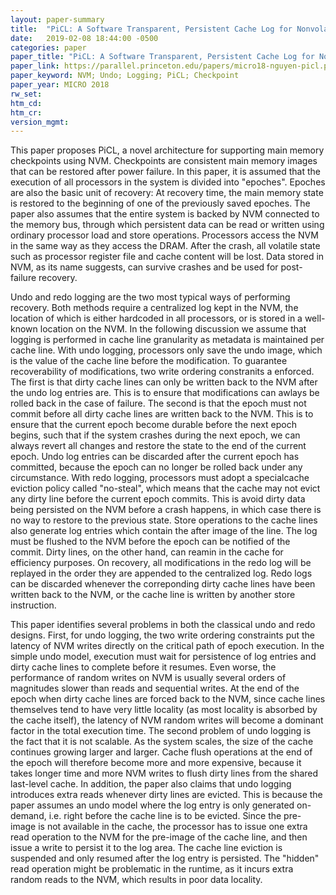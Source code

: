 ```yaml
---
layout: paper-summary
title:  "PiCL: A Software Transparent, Persistent Cache Log for Nonvolatile Main Memory"
date:   2019-02-08 18:44:00 -0500
categories: paper
paper_title: "PiCL: A Software Transparent, Persistent Cache Log for Nonvolatile Main Memory"
paper_link: https://parallel.princeton.edu/papers/micro18-nguyen-picl.pdf
paper_keyword: NVM; Undo; Logging; PiCL; Checkpoint
paper_year: MICRO 2018
rw_set: 
htm_cd: 
htm_cr: 
version_mgmt: 
---  
```


This paper proposes PiCL, a novel architecture for supporting main memory checkpoints using NVM. Checkpoints are consistent 
main memory images that can be restored after power failure. In this paper, it is assumed that the execution of 
all processors in the system is divided into "epoches". Epoches are also the basic unit of recovery: At recovery time,
the main memory state is restored to the beginning of one of the previously saved epoches. The paper also assumes
that the entire system is backed by NVM connected to the memory bus, through which persistent data can be read or 
written using ordinary processor load and store operations. Processors access the NVM in the same way as they access
the DRAM. After the crash, all volatile state such as processor register file and cache content will be lost. Data
stored in NVM, as its name suggests, can survive crashes and be used for post-failure recovery.

Undo and redo logging are the two most typical ways of performing recovery. Both methods require a centralized log kept
in the NVM, the location of which is either hardcoded in all processors, or is stored in a well-known location on the NVM. 
In the following discussion we assume that logging is performed in cache line granularity as metadata is maintained per
cache line. With undo logging, processors only save the undo image, which is the value of the cache line before the modification.
To guarantee recoverability of modifications, two write ordering constranits a enforced. The first is that dirty cache
lines can only be written back to the NVM after the undo log entries are. This is to ensure that modifications can awlays 
be rolled back in the case of failure. The second is that the epoch must not commit before all dirty cache lines are 
written back to the NVM. This is to ensure that the current epoch become durable before the next epoch begins, such that
if the system crashes during the next epoch, we can always revert all changes and restore the state to the end of the 
current epoch. Undo log entries can be discarded after the current epoch has committed, because the epoch can no longer
be rolled back under any circumstance. With redo logging, processors must adopt a specialcache eviction policy called "no-steal",
which means that the cache may not evict any dirty line before the current epoch commits. This is avoid dirty data being 
persisted on the NVM before a crash happens, in which case there is no way to restore to the previous state. Store 
operations to the cache lines also generate log entries which contain the after image of the line. The log must be flushed
to the NVM before the epoch can be notified of the commit. Dirty lines, on the other hand, can reamin in the cache
for efficiency purposes. On recovery, all modifications in the redo log will be replayed in the order they are appended
to the centralized log. Redo logs can be discarded whenever the correponding dirty cache lines have been written back
to the NVM, or the cache line is written by another store instruction. 

This paper identifies several problems in both the classical undo and redo designs. First, for undo logging, the two
write ordering constraints put the latency of NVM writes directly on the critical path of epoch execution. In the simple
undo model, execution must wait for persistence of log entries and dirty cache lines to complete before it resumes. Even worse,
the performance of random writes on NVM is usually several orders of magnitudes slower than reads and sequential writes.
At the end of the epoch when dirty cache lines are forced back to the NVM, since cache lines themselves tend to have very 
little locality (as most locality is absorbed by the cache itself), the latency of NVM random writes will become a dominant 
factor in the total execution time. The second problem of undo logging is the fact that it is not scalable. As the system 
scales, the size of the cache continues growing larger and larger. Cache flush operations at the end of the epoch will 
therefore become more and more expensive, because it takes longer time and more NVM writes to flush dirty lines from
the shared last-level cache. In addition, the paper also claims that undo logging introduces extra reads whenever dirty
lines are evicted. This is because the paper assumes an undo model where the log entry is only generated on-demand, i.e. right
before the cache line is to be evicted. Since the pre-image is not available in the cache, the processor has to issue 
one extra read operation to the NVM for the pre-image of the cache line, and then issue a write to persist it to the 
log area. The cache line eviction is suspended and only resumed after the log entry is persisted. The "hidden" read operation
might be problematic in the runtime, as it incurs extra random reads to the NVM, which results in poor data locality. 